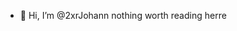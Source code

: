 - 👋 Hi, I’m @2xrJohann
nothing worth reading herre

<!---
2xrJohann/2xrJohann is a ✨ special ✨ repository because its `README.md` (this file) appears on your GitHub profile.
You can click the Preview link to take a look at your changes.
--->
